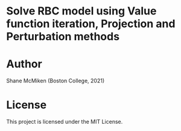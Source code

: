 # Solve RBC model using Value function iteration, Projection and Perturbation methods


# Author

Shane McMiken (Boston College, 2021)

# License

This project is licensed under the MIT License.
